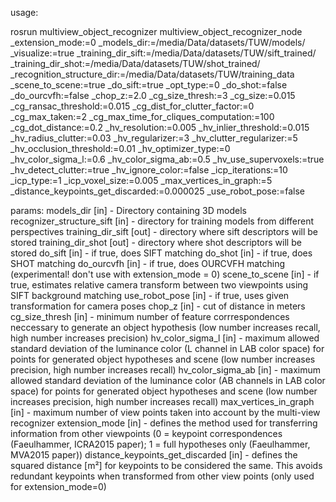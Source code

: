 usage:

rosrun multiview_object_recognizer multiview_object_recognizer_node _extension_mode:=0 _models_dir:=/media/Data/datasets/TUW/models/ _visualize:=true _training_dir_sift:=/media/Data/datasets/TUW/sift_trained/ _training_dir_shot:=/media/Data/datasets/TUW/shot_trained/ _recognition_structure_dir:=/media/Data/datasets/TUW/training_data _scene_to_scene:=true _do_sift:=true _opt_type:=0 _do_shot:=false _do_ourcvfh:=false _chop_z:=2.0 _cg_size_thresh:=3 _cg_size:=0.015 _cg_ransac_threshold:=0.015 _cg_dist_for_clutter_factor:=0 _cg_max_taken:=2 _cg_max_time_for_cliques_computation:=100 _cg_dot_distance:=0.2 _hv_resolution:=0.005 _hv_inlier_threshold:=0.015 _hv_radius_clutter:=0.03 _hv_regularizer:=3 _hv_clutter_regularizer:=5 _hv_occlusion_threshold:=0.01 _hv_optimizer_type:=0 _hv_color_sigma_l:=0.6 _hv_color_sigma_ab:=0.5 _hv_use_supervoxels:=true _hv_detect_clutter:=true _hv_ignore_color:=false _icp_iterations:=10 _icp_type:=1 _icp_voxel_size:=0.005 _max_vertices_in_graph:=5 _distance_keypoints_get_discarded:=0.000025 _use_robot_pose:=false


params:
	models\_dir [in] - Directory containing 3D models
	recognizer\_structure\_sift [in] - directory for training models from different perspectives
	training\_dir\_sift [out] - directory where sift descriptors will be stored
	training\_dir\_shot [out] - directory where shot descriptors will be stored
	do\_sift [in] - if true, does SIFT matching
	do\_shot [in] - if true, does SHOT matching
	do\_ourcvfh [in] - if true, does OURCVFH matching (experimental! don't use with extension\_mode = 0)
	scene\_to\_scene [in] - if true, estimates relative camera transform between two viewpoints using SIFT background matching
	use\_robot_pose [in] - if true, uses given transformation for camera poses
	chop\_z [in] - cut of distance in meters
	cg\_size\_thresh [in] - minimum number of feature corrrespondences neccessary to generate an object hypothesis (low number increases recall, high number increases precision)
	hv\_color\_sigma_l [in] - maximum allowed standard deviation of the luminance color (L channel in LAB color space) for points for generated object hypotheses and scene (low number increases precision, high number increases recall)
	hv\_color\_sigma\_ab [in] - maximum allowed standard deviation of the luminance color (AB channels in LAB color space) for points for generated object hypotheses and scene (low number increases precision, high number increases recall)
	max\_vertices\_in\_graph [in] - maximum number of view points taken into account by the multi-view recognizer
	extension\_mode [in] - defines the method used for transferring information from other viewpoints (0 = keypoint correspondences (Faeulhammer, ICRA2015 paper); 1 = full hypotheses only (Faeulhammer, MVA2015 paper))
	distance\_keypoints\_get\_discarded [in] - defines the squared distance [m²] for keypoints to be considered the same. This avoids redundant keypoints when transformed from other view points (only used for extension\_mode=0)

